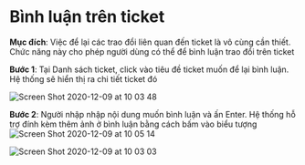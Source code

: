 # Bình luận trên ticket

**Mục đích**: Việc để lại các trao đổi liên quan đến ticket là vô cùng cần thiết. Chức năng này cho phép người dùng có thể để bình luận trao đổi trên ticket

**Bước 1**: Tại Danh sách ticket, click vào tiêu đề ticket muốn để lại bình luận. Hệ thống sẽ hiển thị ra chi tiết ticket đó

![Screen Shot 2020-12-09 at 10 03 48](https://user-images.githubusercontent.com/73808891/101568805-e53a9000-3a05-11eb-93ea-20c19cdf089f.png)

**Bước 2**: Người nhập nhập nội dung muốn bình luận và ấn Enter. Hệ thống hỗ trợ đính kèm thêm ảnh ở bình luận bằng cách bấm vào biểu tượng ![Screen Shot 2020-12-09 at 10 05 14](https://user-images.githubusercontent.com/73808891/101568894-0c915d00-3a06-11eb-9896-8981729e7c19.png)

![Screen Shot 2020-12-09 at 10 03 03](https://user-images.githubusercontent.com/73808891/101568801-e370cc80-3a05-11eb-9c7f-bea88cc7887c.png)


